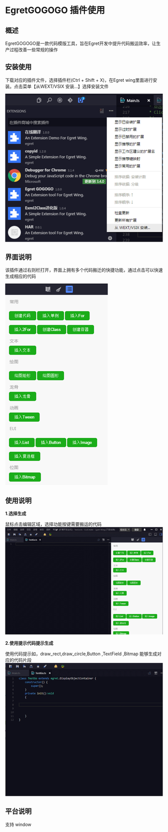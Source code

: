 
# EgretGOGOGO 插件使用


## 概述
 EgretGOGOGO是一款代码模版工具，旨在Egret开发中提升代码搬运效率，让生产过程改善一些常规的操作


## 安装使用 
  下载对应的插件文件，选择插件栏(Ctrl + Shift + X)，在Egret wing里面进行安装。点击菜单【从WEXT/VSIX 安装...】选择安装文件
  
 ![安装说明](images/install.png)  
  
  
## 界面说明
 
 该插件通过右则栏打开，界面上拥有多个代码搬迁的快捷功能，通过点击可以快速生成相应的代码
 
 ![go插件](images/go.png)  
 


## 使用说明
 
 <b>1.选择生成</b>
 
  鼠标点击编辑区域，选择功能按键需要搬运的代码
 ![go插件](images/go.gif)  


 <b>2.使用提示代码提示生成</b>
  
   使用代码提示如，draw_rect,draw_circle,Button ,TextField ,Bitmap 能够生成对应的代码片段
   ![go插件](images/go_tip.gif)  
   
   
  

## 平台说明
支持 window
